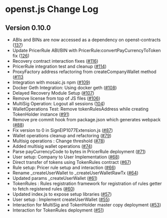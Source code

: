 # openst.js Change Log

## Version 0.10.0

* ABIs and BINs are now accessed as a dependency on openst-contracts ([137](https://github.com/openst/openst.js/pull/137))
* Update PricerRule ABI/BIN with PricerRule:convertPayCurrencyToToken fix ([126](https://github.com/openst/openst.js/pull/126))
* Recovery contract interaction fixes ([#116](https://github.com/openst/openst.js/pull/116))
* PricerRule integration test and cleanup ([#114](https://github.com/openst/openst.js/pull/114))
* ProxyFactory address refactoring from createCompanyWallet method ([#113](https://github.com/openst/openst.js/pull/113)
* Integration with mosaic.js npm ([#109](https://github.com/openst/openst.js/pull/109))
* Docker Geth Integration: Using docker geth ([#108](https://github.com/openst/openst.js/pull/108))
* Delayed Recovery Module Setup ([#107](https://github.com/openst/openst.js/pull/107))
* Remove license from top of JS files ([#106](https://github.com/openst/openst.js/pull/106))
* MultiSig Operation: Logout all sessions ([104](https://github.com/openst/openst.js/pull/104))
* WalletOperations Test: Remove tokenRulesAddress while creating TokenHolder instance ([#91](https://github.com/openst/openst.js/pull/91))
* Remove pre commit hook from package.json which generates webpack ([#88](https://github.com/openst/openst.js/pull/88))
* Fix version to 0 in SignEIP1077Extension.js ([#87](https://github.com/openst/openst.js/pull/87))
* Wallet operations cleanup and refactoring ([#79](https://github.com/openst/openst.js/pull/79))
* Multisig operations : Change threshold ([#78](https://github.com/openst/openst.js/pull/78))
* Added multisig wallet operations ([#74](https://github.com/openst/openst.js/pull/74))
* Parse payCurrencyCode to bytes in PricerRule deployment ([#71](https://github.com/openst/openst.js/pull/71))
* User setup: Company to User Implementation ([#68](https://github.com/openst/openst.js/pull/68))
* Direct transfer of tokens using TokenRules contract ([#67](https://github.com/openst/openst.js/pull/67))
* Rule setup: Pricer rule setup and interaction ([#66](https://github.com/openst/openst.js/pull/66))
* Rename _createUserWallet to _createUserWalletRawTx ([#64](https://github.com/openst/openst.js/pull/64))
* Updated params _createUserWallet ([#61](https://github.com/openst/openst.js/pull/61))
* TokenRules : Rules registration framework for registration of rules getter to fetch registered rules ([#60](https://github.com/openst/openst.js/pull/60))
* Updated index.js to expose setup libraries ([#57](https://github.com/openst/openst.js/pull/57))
* User setup : Implement createUserWallet ([#55](https://github.com/openst/openst.js/pull/55))
* Interaction for MultiSig and TokenHolder master copy deployment ([#53](https://github.com/openst/openst.js/pull/53))
* Interaction for TokenRules deployment ([#51](https://github.com/openst/openst.js/issues/51))